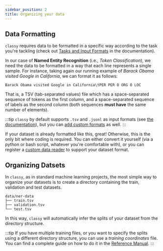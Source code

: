 ```yaml
---
sidebar_position: 2
title: Organizing your data
---
```


## Data Formatting

`classy` requires data to be formatted in a specific way according to the task you're tackling (check out [Tasks and Input Formats](/docs/reference-manual/tasks-and-formats) in the documentation).

In our case of **Named Entity Recognition** (i.e., *Token Classification*), we need the data to be formatted in a way that each line represents a single sample.
For instance, taking again our running example of *Barack Obama visited Google in California*, we can format it as follows:

```text
Barack Obama visited Google in California\tPER PER O ORG O LOC
```

That is, a TSV (tab-separated values) file which has a space-separated sequence of tokens as the first column, and
a space-separated sequence of labels as the second column (both sequences **must have** the same number of elements).

:::tip
`classy` by default supports `.tsv` and `.jsonl` as input formats (see [the documentation](/docs/reference-manual/tasks-and-formats)),
but you can [add custom formats](/docs/getting-started/customizing-things/custom-data-format/) as well.
:::

If your dataset is already formatted like this, great! Otherwise, this is the only bit where coding is required.
You can either convert it yourself (via a python or bash script, whatever you're comfortable with), or you can register
a [custom data reader](/docs/getting-started/customizing-things/custom-data-format/) to support your dataset format.


## Organizing Datsets
In `classy`, as in standard machine learning projects, the most simple way to organize your datasets is to create
a directory containing the train, validation and test datasets.
```
data/ner-data
├── train.tsv
├── validation.tsv
└── test.tsv
```

In this way, `classy` will automatically infer the splits of your dataset from the directory structure.

:::tip
If you have multiple training files, or you want to specify the splits using a different directory structure, you can
use a _training coordinates_ file. You can find a complete guide on how to do it in the
[Reference Manual](/docs/reference-manual/cli/train/).
:::
